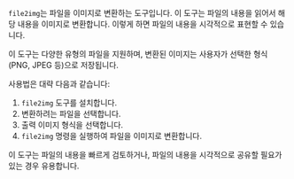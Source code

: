 `file2img`는 파일을 이미지로 변환하는 도구입니다. 이 도구는 파일의 내용을 읽어서 해당 내용을 이미지로 변환합니다. 이렇게 하면 파일의 내용을 시각적으로 표현할 수 있습니다. 

이 도구는 다양한 유형의 파일을 지원하며, 변환된 이미지는 사용자가 선택한 형식(PNG, JPEG 등)으로 저장됩니다. 

사용법은 대략 다음과 같습니다:

1. `file2img` 도구를 설치합니다.
2. 변환하려는 파일을 선택합니다.
3. 출력 이미지 형식을 선택합니다.
4. `file2img` 명령을 실행하여 파일을 이미지로 변환합니다.

이 도구는 파일의 내용을 빠르게 검토하거나, 파일의 내용을 시각적으로 공유할 필요가 있는 경우 유용합니다.